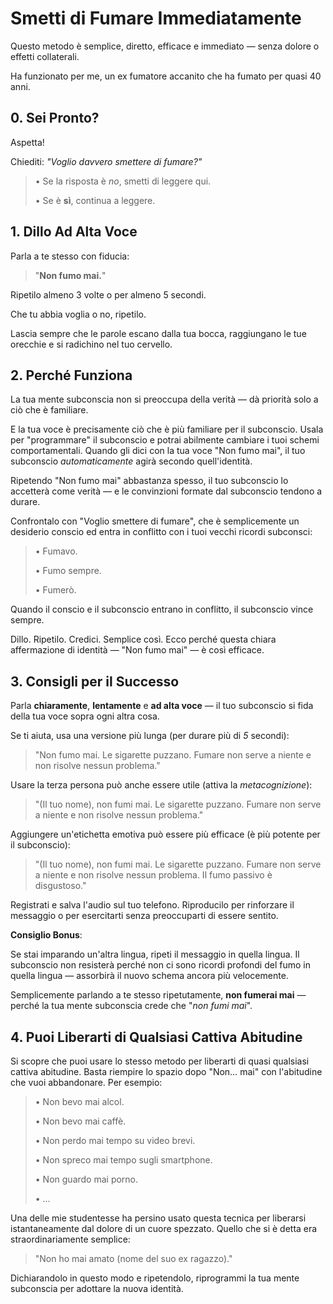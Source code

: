 # Smetti di Fumare Immediatamente

Questo metodo è semplice, diretto, efficace e immediato — senza dolore o effetti collaterali.

Ha funzionato per me, un ex fumatore accanito che ha fumato per quasi 40 anni.

## 0. Sei Pronto?

Aspetta!

Chiediti: *"Voglio davvero smettere di fumare?"*

> • Se la risposta è *no*, smetti di leggere qui.
>
> • Se è **sì**, continua a leggere.

## 1. Dillo Ad Alta Voce

Parla a te stesso con fiducia:

> "**Non fumo mai.**"

Ripetilo almeno 3 volte o per almeno 5 secondi.

Che tu abbia voglia o no, ripetilo.

Lascia sempre che le parole escano dalla tua bocca, raggiungano le tue orecchie e si radichino nel tuo cervello.

## 2. Perché Funziona

La tua mente subconscia non si preoccupa della verità — dà priorità solo a ciò che è familiare.

E la tua voce è precisamente ciò che è più familiare per il subconscio. Usala per "programmare" il subconscio e potrai abilmente cambiare i tuoi schemi comportamentali. Quando gli dici con la tua voce "Non fumo mai", il tuo subconscio *automaticamente* agirà secondo quell'identità.

Ripetendo "Non fumo mai" abbastanza spesso, il tuo subconscio lo accetterà come verità — e le convinzioni formate dal subconscio tendono a durare.

Confrontalo con "Voglio smettere di fumare", che è semplicemente un desiderio conscio ed entra in conflitto con i tuoi vecchi ricordi subconsci:

> • Fumavo.
>
> • Fumo sempre.
>
> • Fumerò.

Quando il conscio e il subconscio entrano in conflitto, il subconscio vince sempre.

Dillo. Ripetilo. Credici. Semplice così. Ecco perché questa chiara affermazione di identità — "Non fumo mai" — è così efficace.

## 3. Consigli per il Successo

Parla **chiaramente**, **lentamente** e **ad alta voce** — il tuo subconscio si fida della tua voce sopra ogni altra cosa.

Se ti aiuta, usa una versione più lunga (per durare più di *5* secondi):

> "Non fumo mai. Le sigarette puzzano. Fumare non serve a niente e non risolve nessun problema."

Usare la terza persona può anche essere utile (attiva la *metacognizione*):

> "(Il tuo nome), non fumi mai. Le sigarette puzzano. Fumare non serve a niente e non risolve nessun problema."

Aggiungere un'etichetta emotiva può essere più efficace (è più potente per il subconscio):

> "(Il tuo nome), non fumi mai. Le sigarette puzzano. Fumare non serve a niente e non risolve nessun problema. Il fumo passivo è disgustoso."

Registrati e salva l'audio sul tuo telefono. Riproducilo per rinforzare il messaggio o per esercitarti senza preoccuparti di essere sentito.

**Consiglio Bonus**:

Se stai imparando un'altra lingua, ripeti il messaggio in quella lingua. Il subconscio non resisterà perché non ci sono ricordi profondi del fumo in quella lingua — assorbirà il nuovo schema ancora più velocemente.

Semplicemente parlando a te stesso ripetutamente, **non fumerai mai** — perché la tua mente subconscia crede che "*non fumi mai*".

## 4. Puoi Liberarti di Qualsiasi Cattiva Abitudine

Si scopre che puoi usare lo stesso metodo per liberarti di quasi qualsiasi cattiva abitudine. Basta riempire lo spazio dopo "Non… mai" con l'abitudine che vuoi abbandonare. Per esempio:

> • Non bevo mai alcol.
>
> • Non bevo mai caffè.
>
> • Non perdo mai tempo su video brevi.
>
> • Non spreco mai tempo sugli smartphone.
>
> • Non guardo mai porno.
>
> • …

Una delle mie studentesse ha persino usato questa tecnica per liberarsi istantaneamente dal dolore di un cuore spezzato. Quello che si è detta era straordinariamente semplice:

> "Non ho mai amato (nome del suo ex ragazzo)."

Dichiarandolo in questo modo e ripetendolo, riprogrammi la tua mente subconscia per adottare la nuova identità.
